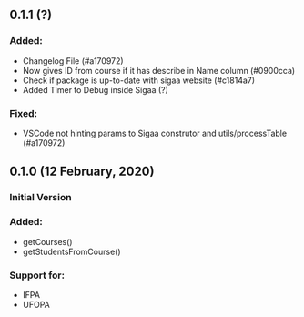 ## 0.1.1 (?)

### Added:

- Changelog File (#a170972)
- Now gives ID from course if it has describe in Name column (#0900cca)
- Check if package is up-to-date with sigaa website (#c1814a7)
- Added Timer to Debug inside Sigaa (?)

### Fixed:

- VSCode not hinting params to Sigaa construtor and utils/processTable (#a170972)

## 0.1.0 (12 February, 2020)
### Initial Version

### Added:

- getCourses()
- getStudentsFromCourse()

### Support for:

- IFPA
- UFOPA